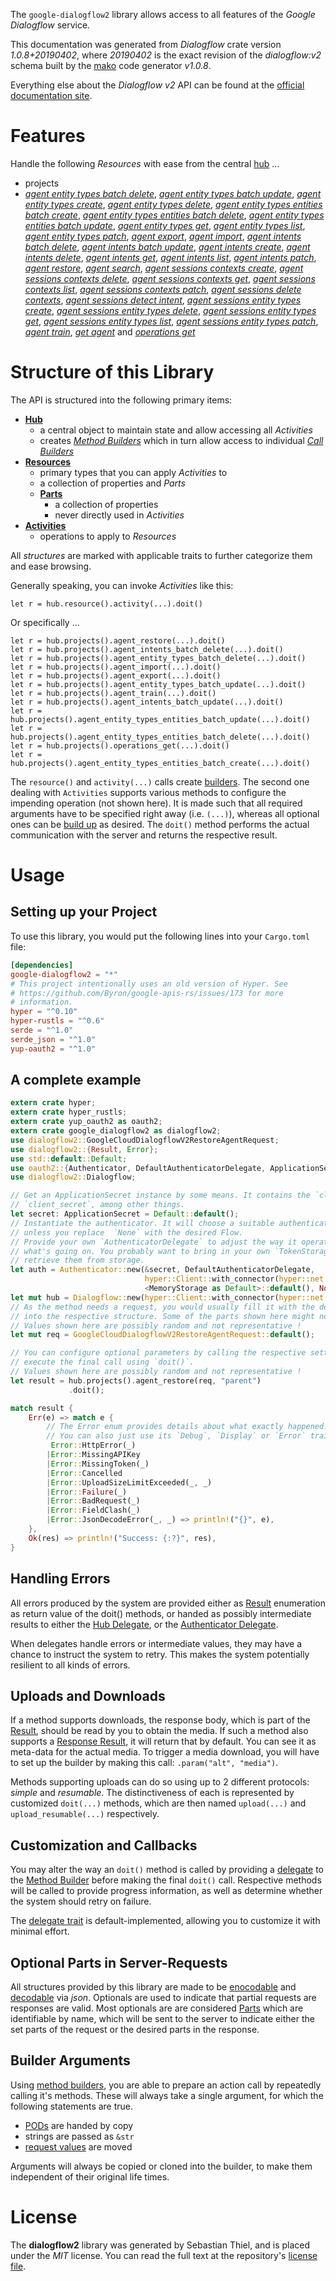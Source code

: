 <!---
DO NOT EDIT !
This file was generated automatically from 'src/mako/api/README.md.mako'
DO NOT EDIT !
-->
The `google-dialogflow2` library allows access to all features of the *Google Dialogflow* service.

This documentation was generated from *Dialogflow* crate version *1.0.8+20190402*, where *20190402* is the exact revision of the *dialogflow:v2* schema built by the [mako](http://www.makotemplates.org/) code generator *v1.0.8*.

Everything else about the *Dialogflow* *v2* API can be found at the
[official documentation site](https://cloud.google.com/dialogflow-enterprise/).
# Features

Handle the following *Resources* with ease from the central [hub](https://docs.rs/google-dialogflow2/1.0.8+20190402/google_dialogflow2/struct.Dialogflow.html) ... 

* projects
 * [*agent entity types batch delete*](https://docs.rs/google-dialogflow2/1.0.8+20190402/google_dialogflow2/struct.ProjectAgentEntityTypeBatchDeleteCall.html), [*agent entity types batch update*](https://docs.rs/google-dialogflow2/1.0.8+20190402/google_dialogflow2/struct.ProjectAgentEntityTypeBatchUpdateCall.html), [*agent entity types create*](https://docs.rs/google-dialogflow2/1.0.8+20190402/google_dialogflow2/struct.ProjectAgentEntityTypeCreateCall.html), [*agent entity types delete*](https://docs.rs/google-dialogflow2/1.0.8+20190402/google_dialogflow2/struct.ProjectAgentEntityTypeDeleteCall.html), [*agent entity types entities batch create*](https://docs.rs/google-dialogflow2/1.0.8+20190402/google_dialogflow2/struct.ProjectAgentEntityTypeEntityBatchCreateCall.html), [*agent entity types entities batch delete*](https://docs.rs/google-dialogflow2/1.0.8+20190402/google_dialogflow2/struct.ProjectAgentEntityTypeEntityBatchDeleteCall.html), [*agent entity types entities batch update*](https://docs.rs/google-dialogflow2/1.0.8+20190402/google_dialogflow2/struct.ProjectAgentEntityTypeEntityBatchUpdateCall.html), [*agent entity types get*](https://docs.rs/google-dialogflow2/1.0.8+20190402/google_dialogflow2/struct.ProjectAgentEntityTypeGetCall.html), [*agent entity types list*](https://docs.rs/google-dialogflow2/1.0.8+20190402/google_dialogflow2/struct.ProjectAgentEntityTypeListCall.html), [*agent entity types patch*](https://docs.rs/google-dialogflow2/1.0.8+20190402/google_dialogflow2/struct.ProjectAgentEntityTypePatchCall.html), [*agent export*](https://docs.rs/google-dialogflow2/1.0.8+20190402/google_dialogflow2/struct.ProjectAgentExportCall.html), [*agent import*](https://docs.rs/google-dialogflow2/1.0.8+20190402/google_dialogflow2/struct.ProjectAgentImportCall.html), [*agent intents batch delete*](https://docs.rs/google-dialogflow2/1.0.8+20190402/google_dialogflow2/struct.ProjectAgentIntentBatchDeleteCall.html), [*agent intents batch update*](https://docs.rs/google-dialogflow2/1.0.8+20190402/google_dialogflow2/struct.ProjectAgentIntentBatchUpdateCall.html), [*agent intents create*](https://docs.rs/google-dialogflow2/1.0.8+20190402/google_dialogflow2/struct.ProjectAgentIntentCreateCall.html), [*agent intents delete*](https://docs.rs/google-dialogflow2/1.0.8+20190402/google_dialogflow2/struct.ProjectAgentIntentDeleteCall.html), [*agent intents get*](https://docs.rs/google-dialogflow2/1.0.8+20190402/google_dialogflow2/struct.ProjectAgentIntentGetCall.html), [*agent intents list*](https://docs.rs/google-dialogflow2/1.0.8+20190402/google_dialogflow2/struct.ProjectAgentIntentListCall.html), [*agent intents patch*](https://docs.rs/google-dialogflow2/1.0.8+20190402/google_dialogflow2/struct.ProjectAgentIntentPatchCall.html), [*agent restore*](https://docs.rs/google-dialogflow2/1.0.8+20190402/google_dialogflow2/struct.ProjectAgentRestoreCall.html), [*agent search*](https://docs.rs/google-dialogflow2/1.0.8+20190402/google_dialogflow2/struct.ProjectAgentSearchCall.html), [*agent sessions contexts create*](https://docs.rs/google-dialogflow2/1.0.8+20190402/google_dialogflow2/struct.ProjectAgentSessionContextCreateCall.html), [*agent sessions contexts delete*](https://docs.rs/google-dialogflow2/1.0.8+20190402/google_dialogflow2/struct.ProjectAgentSessionContextDeleteCall.html), [*agent sessions contexts get*](https://docs.rs/google-dialogflow2/1.0.8+20190402/google_dialogflow2/struct.ProjectAgentSessionContextGetCall.html), [*agent sessions contexts list*](https://docs.rs/google-dialogflow2/1.0.8+20190402/google_dialogflow2/struct.ProjectAgentSessionContextListCall.html), [*agent sessions contexts patch*](https://docs.rs/google-dialogflow2/1.0.8+20190402/google_dialogflow2/struct.ProjectAgentSessionContextPatchCall.html), [*agent sessions delete contexts*](https://docs.rs/google-dialogflow2/1.0.8+20190402/google_dialogflow2/struct.ProjectAgentSessionDeleteContextCall.html), [*agent sessions detect intent*](https://docs.rs/google-dialogflow2/1.0.8+20190402/google_dialogflow2/struct.ProjectAgentSessionDetectIntentCall.html), [*agent sessions entity types create*](https://docs.rs/google-dialogflow2/1.0.8+20190402/google_dialogflow2/struct.ProjectAgentSessionEntityTypeCreateCall.html), [*agent sessions entity types delete*](https://docs.rs/google-dialogflow2/1.0.8+20190402/google_dialogflow2/struct.ProjectAgentSessionEntityTypeDeleteCall.html), [*agent sessions entity types get*](https://docs.rs/google-dialogflow2/1.0.8+20190402/google_dialogflow2/struct.ProjectAgentSessionEntityTypeGetCall.html), [*agent sessions entity types list*](https://docs.rs/google-dialogflow2/1.0.8+20190402/google_dialogflow2/struct.ProjectAgentSessionEntityTypeListCall.html), [*agent sessions entity types patch*](https://docs.rs/google-dialogflow2/1.0.8+20190402/google_dialogflow2/struct.ProjectAgentSessionEntityTypePatchCall.html), [*agent train*](https://docs.rs/google-dialogflow2/1.0.8+20190402/google_dialogflow2/struct.ProjectAgentTrainCall.html), [*get agent*](https://docs.rs/google-dialogflow2/1.0.8+20190402/google_dialogflow2/struct.ProjectGetAgentCall.html) and [*operations get*](https://docs.rs/google-dialogflow2/1.0.8+20190402/google_dialogflow2/struct.ProjectOperationGetCall.html)




# Structure of this Library

The API is structured into the following primary items:

* **[Hub](https://docs.rs/google-dialogflow2/1.0.8+20190402/google_dialogflow2/struct.Dialogflow.html)**
    * a central object to maintain state and allow accessing all *Activities*
    * creates [*Method Builders*](https://docs.rs/google-dialogflow2/1.0.8+20190402/google_dialogflow2/trait.MethodsBuilder.html) which in turn
      allow access to individual [*Call Builders*](https://docs.rs/google-dialogflow2/1.0.8+20190402/google_dialogflow2/trait.CallBuilder.html)
* **[Resources](https://docs.rs/google-dialogflow2/1.0.8+20190402/google_dialogflow2/trait.Resource.html)**
    * primary types that you can apply *Activities* to
    * a collection of properties and *Parts*
    * **[Parts](https://docs.rs/google-dialogflow2/1.0.8+20190402/google_dialogflow2/trait.Part.html)**
        * a collection of properties
        * never directly used in *Activities*
* **[Activities](https://docs.rs/google-dialogflow2/1.0.8+20190402/google_dialogflow2/trait.CallBuilder.html)**
    * operations to apply to *Resources*

All *structures* are marked with applicable traits to further categorize them and ease browsing.

Generally speaking, you can invoke *Activities* like this:

```Rust,ignore
let r = hub.resource().activity(...).doit()
```

Or specifically ...

```ignore
let r = hub.projects().agent_restore(...).doit()
let r = hub.projects().agent_intents_batch_delete(...).doit()
let r = hub.projects().agent_entity_types_batch_delete(...).doit()
let r = hub.projects().agent_import(...).doit()
let r = hub.projects().agent_export(...).doit()
let r = hub.projects().agent_entity_types_batch_update(...).doit()
let r = hub.projects().agent_train(...).doit()
let r = hub.projects().agent_intents_batch_update(...).doit()
let r = hub.projects().agent_entity_types_entities_batch_update(...).doit()
let r = hub.projects().agent_entity_types_entities_batch_delete(...).doit()
let r = hub.projects().operations_get(...).doit()
let r = hub.projects().agent_entity_types_entities_batch_create(...).doit()
```

The `resource()` and `activity(...)` calls create [builders][builder-pattern]. The second one dealing with `Activities` 
supports various methods to configure the impending operation (not shown here). It is made such that all required arguments have to be 
specified right away (i.e. `(...)`), whereas all optional ones can be [build up][builder-pattern] as desired.
The `doit()` method performs the actual communication with the server and returns the respective result.

# Usage

## Setting up your Project

To use this library, you would put the following lines into your `Cargo.toml` file:

```toml
[dependencies]
google-dialogflow2 = "*"
# This project intentionally uses an old version of Hyper. See
# https://github.com/Byron/google-apis-rs/issues/173 for more
# information.
hyper = "^0.10"
hyper-rustls = "^0.6"
serde = "^1.0"
serde_json = "^1.0"
yup-oauth2 = "^1.0"
```

## A complete example

```Rust
extern crate hyper;
extern crate hyper_rustls;
extern crate yup_oauth2 as oauth2;
extern crate google_dialogflow2 as dialogflow2;
use dialogflow2::GoogleCloudDialogflowV2RestoreAgentRequest;
use dialogflow2::{Result, Error};
use std::default::Default;
use oauth2::{Authenticator, DefaultAuthenticatorDelegate, ApplicationSecret, MemoryStorage};
use dialogflow2::Dialogflow;

// Get an ApplicationSecret instance by some means. It contains the `client_id` and 
// `client_secret`, among other things.
let secret: ApplicationSecret = Default::default();
// Instantiate the authenticator. It will choose a suitable authentication flow for you, 
// unless you replace  `None` with the desired Flow.
// Provide your own `AuthenticatorDelegate` to adjust the way it operates and get feedback about 
// what's going on. You probably want to bring in your own `TokenStorage` to persist tokens and
// retrieve them from storage.
let auth = Authenticator::new(&secret, DefaultAuthenticatorDelegate,
                              hyper::Client::with_connector(hyper::net::HttpsConnector::new(hyper_rustls::TlsClient::new())),
                              <MemoryStorage as Default>::default(), None);
let mut hub = Dialogflow::new(hyper::Client::with_connector(hyper::net::HttpsConnector::new(hyper_rustls::TlsClient::new())), auth);
// As the method needs a request, you would usually fill it with the desired information
// into the respective structure. Some of the parts shown here might not be applicable !
// Values shown here are possibly random and not representative !
let mut req = GoogleCloudDialogflowV2RestoreAgentRequest::default();

// You can configure optional parameters by calling the respective setters at will, and
// execute the final call using `doit()`.
// Values shown here are possibly random and not representative !
let result = hub.projects().agent_restore(req, "parent")
             .doit();

match result {
    Err(e) => match e {
        // The Error enum provides details about what exactly happened.
        // You can also just use its `Debug`, `Display` or `Error` traits
         Error::HttpError(_)
        |Error::MissingAPIKey
        |Error::MissingToken(_)
        |Error::Cancelled
        |Error::UploadSizeLimitExceeded(_, _)
        |Error::Failure(_)
        |Error::BadRequest(_)
        |Error::FieldClash(_)
        |Error::JsonDecodeError(_, _) => println!("{}", e),
    },
    Ok(res) => println!("Success: {:?}", res),
}

```
## Handling Errors

All errors produced by the system are provided either as [Result](https://docs.rs/google-dialogflow2/1.0.8+20190402/google_dialogflow2/enum.Result.html) enumeration as return value of 
the doit() methods, or handed as possibly intermediate results to either the 
[Hub Delegate](https://docs.rs/google-dialogflow2/1.0.8+20190402/google_dialogflow2/trait.Delegate.html), or the [Authenticator Delegate](https://docs.rs/yup-oauth2/*/yup_oauth2/trait.AuthenticatorDelegate.html).

When delegates handle errors or intermediate values, they may have a chance to instruct the system to retry. This 
makes the system potentially resilient to all kinds of errors.

## Uploads and Downloads
If a method supports downloads, the response body, which is part of the [Result](https://docs.rs/google-dialogflow2/1.0.8+20190402/google_dialogflow2/enum.Result.html), should be
read by you to obtain the media.
If such a method also supports a [Response Result](https://docs.rs/google-dialogflow2/1.0.8+20190402/google_dialogflow2/trait.ResponseResult.html), it will return that by default.
You can see it as meta-data for the actual media. To trigger a media download, you will have to set up the builder by making
this call: `.param("alt", "media")`.

Methods supporting uploads can do so using up to 2 different protocols: 
*simple* and *resumable*. The distinctiveness of each is represented by customized 
`doit(...)` methods, which are then named `upload(...)` and `upload_resumable(...)` respectively.

## Customization and Callbacks

You may alter the way an `doit()` method is called by providing a [delegate](https://docs.rs/google-dialogflow2/1.0.8+20190402/google_dialogflow2/trait.Delegate.html) to the 
[Method Builder](https://docs.rs/google-dialogflow2/1.0.8+20190402/google_dialogflow2/trait.CallBuilder.html) before making the final `doit()` call. 
Respective methods will be called to provide progress information, as well as determine whether the system should 
retry on failure.

The [delegate trait](https://docs.rs/google-dialogflow2/1.0.8+20190402/google_dialogflow2/trait.Delegate.html) is default-implemented, allowing you to customize it with minimal effort.

## Optional Parts in Server-Requests

All structures provided by this library are made to be [enocodable](https://docs.rs/google-dialogflow2/1.0.8+20190402/google_dialogflow2/trait.RequestValue.html) and 
[decodable](https://docs.rs/google-dialogflow2/1.0.8+20190402/google_dialogflow2/trait.ResponseResult.html) via *json*. Optionals are used to indicate that partial requests are responses 
are valid.
Most optionals are are considered [Parts](https://docs.rs/google-dialogflow2/1.0.8+20190402/google_dialogflow2/trait.Part.html) which are identifiable by name, which will be sent to 
the server to indicate either the set parts of the request or the desired parts in the response.

## Builder Arguments

Using [method builders](https://docs.rs/google-dialogflow2/1.0.8+20190402/google_dialogflow2/trait.CallBuilder.html), you are able to prepare an action call by repeatedly calling it's methods.
These will always take a single argument, for which the following statements are true.

* [PODs][wiki-pod] are handed by copy
* strings are passed as `&str`
* [request values](https://docs.rs/google-dialogflow2/1.0.8+20190402/google_dialogflow2/trait.RequestValue.html) are moved

Arguments will always be copied or cloned into the builder, to make them independent of their original life times.

[wiki-pod]: http://en.wikipedia.org/wiki/Plain_old_data_structure
[builder-pattern]: http://en.wikipedia.org/wiki/Builder_pattern
[google-go-api]: https://github.com/google/google-api-go-client

# License
The **dialogflow2** library was generated by Sebastian Thiel, and is placed 
under the *MIT* license.
You can read the full text at the repository's [license file][repo-license].

[repo-license]: https://github.com/Byron/google-apis-rsblob/master/LICENSE.md
